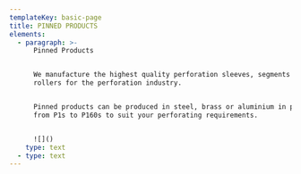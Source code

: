 ```yaml
---
templateKey: basic-page
title: PINNED PRODUCTS
elements:
  - paragraph: >-
      Pinned Products


      We manufacture the highest quality perforation sleeves, segments and pin
      rollers for the perforation industry.


      Pinned products can be produced in steel, brass or aluminium in patterns
      from P1s to P160s to suit your perforating requirements.


      ![]()
    type: text
  - type: text
---
```


